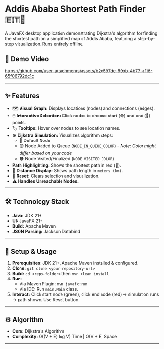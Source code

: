 # Addis Ababa Shortest Path Finder 🇪🇹📍

A JavaFX desktop application demonstrating Dijkstra's algorithm for finding the shortest path on a simplified map of Addis Ababa, featuring a step-by-step visualization. Runs entirely offline.

## 🎥 Demo Video

https://github.com/user-attachments/assets/b2c597de-59bb-4b77-af18-65f06792dc1c



---

## ✨ Features

*   🗺️ **Visual Graph:** Displays locations (nodes) and connections (edges).
*   🖱️ **Interactive Selection:** Click nodes to choose start (🟢) and end (🔴) points.
*   🏷️ **Tooltips:** Hover over nodes to see location names.
*   ⚙️ **Dijkstra Simulation:** Visualizes algorithm steps:
    *   🔵 Default Node
    *   🟡 Node Added to Queue (`NODE_IN_QUEUE_COLOR`) - *Note: Color might differ based on your code*
    *   🟠 Node Visited/Finalized (`NODE_VISITED_COLOR`)
*   **Path Highlighting:** Shows the shortest path in red (🔴).
*   📏 **Distance Display:** Shows path length in `meters (km)`.
*   🔄 **Reset:** Clears selection and visualization.
*   ⚠️ **Handles Unreachable Nodes.**

---

## 🛠️ Technology Stack

*   **Java:** JDK 21+ <img src="https://img.shields.io/badge/Java-21-blue.svg" height="13">
*   **UI:** JavaFX 21+ <img src="https://img.shields.io/badge/JavaFX-21-orange.svg" height="13">
*   **Build:** Apache Maven <img src="https://img.shields.io/badge/Maven-3.9+-red.svg" height="13">
*   **JSON Parsing:** Jackson Databind <img src="https://img.shields.io/maven-central/v/com.fasterxml.jackson.core/jackson-databind?label=Jackson&color=green" height="13">

---

## 🚀 Setup & Usage

1.  **Prerequisites:** JDK 21+, Apache Maven installed & configured.
2.  **Clone:** `git clone <your-repository-url>`
3.  **Build:** `cd <repo-folder>` then `mvn clean install`
4.  **Run:**
    *   Via Maven Plugin: `mvn javafx:run`
    *   Via IDE: Run `main.Main` class.
5.  **Interact:** Click start node (green), click end node (red) -> simulation runs -> path shown. Use Reset button.

---

## ⚙️ Algorithm

*   **Core:** Dijkstra's Algorithm
*   **Complexity:** O((V + E) log V) Time | O(V + E) Space

---
